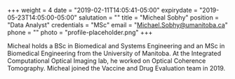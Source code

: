 +++
weight = 4
date = "2019-02-11T14:05:41-05:00"
expirydate = "2019-05-23T14:05:00-05:00"
salutation = ""
title = "Micheal Sobhy"
position = "Data Analyst"
credentials = "MSc"
email = "Michael.Sobhy@umanitoba.ca"
phone = ""
photo = "profile-placeholder.png"
+++

Micheal holds a BSc in Biomedical and Systems Engineering and an MSc in Biomedical Engineering from the University of Manitoba. At the Integrated Computational Optical Imaging lab, he worked on Optical Coherence Tomography. Micheal joined the Vaccine and Drug Evaluation team in 2019.
